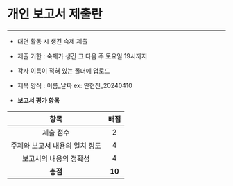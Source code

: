 # 개인 보고서 제출란
---
- 대면 활동 시 생긴 숙제 제출
- 제출 기한 : 숙제가 생긴 그 다음 주 토요일 19시까지
- 각자 이름이 적혀 있는 폴더에 업로드
- 제목 양식 : 이름_날짜    ex: 안현진_20240410

- **보고서 평가 항목**

| 항목 | 배점 |
|:------:|:-------:|
|제출 점수|2|
|주제와 보고서 내용의 일치 정도|4|
|보고서의 내용의 정확성|4|
|**총점**|**10**|
